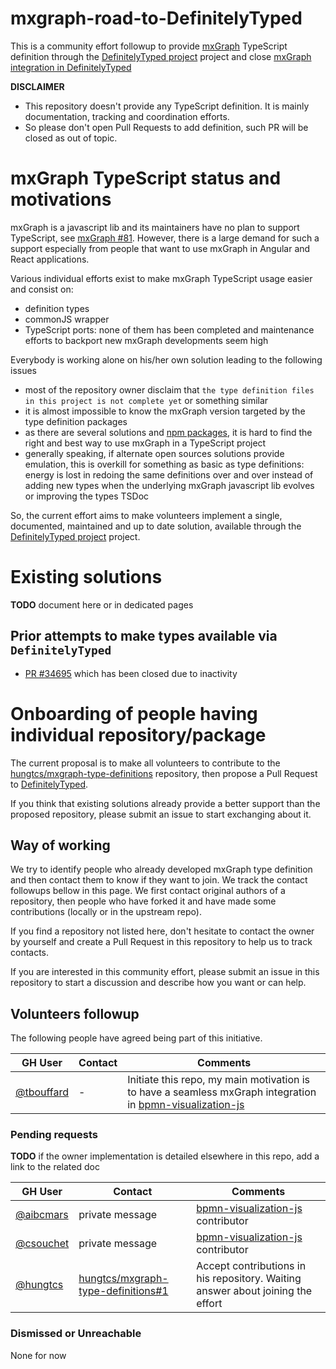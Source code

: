 # mxgraph-road-to-DefinitelyTyped

This is a community effort followup to provide [mxGraph](https://jgraph.github.io/mxgraph/) TypeScript definition through
the [DefinitelyTyped project](https://definitelytyped.org/) project and close [mxGraph integration in DefinitelyTyped](https://github.com/DefinitelyTyped/DefinitelyTyped/issues/5317)

**DISCLAIMER**
- This repository doesn't provide any TypeScript definition. It is mainly documentation, tracking
and coordination efforts.
- So please don't open Pull Requests to add definition, such PR will be closed as out of topic.


# mxGraph TypeScript status and motivations

mxGraph is a javascript lib and its maintainers have no plan to support TypeScript, see
[mxGraph #81](https://github.com/jgraph/mxgraph/issues/81). However, there is a large demand for such a support
especially from people that want to use mxGraph in Angular and React applications. 

Various individual efforts exist to make mxGraph TypeScript usage easier and consist on:
- definition types
- commonJS wrapper
- TypeScript ports: none of them has been completed and maintenance efforts to backport new mxGraph developments seem
high
 
Everybody is working alone on his/her own solution leading to the following issues
- most of the repository owner disclaim that `the type definition files in this project is not complete yet` or
something similar
- it is almost impossible to know the mxGraph version targeted by the type definition packages
- as there are several solutions and [npm packages](https://www.npmjs.com/search?q=mxgraph%20typescript), it is hard to
find the right and best way to use mxGraph in a TypeScript project
- generally speaking, if alternate open sources solutions provide emulation, this is overkill for something as basic as
type definitions: energy is lost in redoing the same definitions over and over instead of adding new types when the
underlying mxGraph javascript lib evolves or improving the types TSDoc

So, the current effort aims to make volunteers implement a single, documented, maintained and up to date solution, available
through the [DefinitelyTyped project](https://definitelytyped.org/) project.


<!--
mxGraph issues about typescript:
- https://github.com/jgraph/mxgraph/issues?q=is%3Aissue+typescript
- https://github.com/jgraph/mxgraph2/issues?q=is%3Aissue+typescript
- https://stackoverflow.com/search?q=mxgraph+typescript

mxGraph usage in Angular application, for instance: https://github.com/jgraph/mxgraph/issues/88#issuecomment-389041312

TODO search for angular and react
-->


# Existing solutions

**TODO** document here or in dedicated pages

## Prior attempts to make types available via `DefinitelyTyped`

- [PR #34695](https://github.com/DefinitelyTyped/DefinitelyTyped/pull/34695) which has been closed due to inactivity


# Onboarding of people having individual repository/package

The current proposal is to make all volunteers to contribute to the [hungtcs/mxgraph-type-definitions](https://github.com/hungtcs/mxgraph-type-definitions)
repository, then propose a Pull Request to [DefinitelyTyped](https://github.com/DefinitelyTyped/DefinitelyTyped).

If you think that existing solutions already provide a better support than the proposed repository, please submit an
issue to start exchanging about it.

## Way of working

We try to identify people who already developed mxGraph type definition and then contact them to know if they want
to join. We track the contact followups bellow in this page.
We first contact original authors of a repository, then people who have forked it and have made some contributions
(locally or in the upstream repo).

If you find a repository not listed here, don't hesitate to contact the owner by yourself and create a Pull Request in
this repository to help us to track contacts.

If you are interested in this community effort, please submit an issue in this repository to start a discussion and
describe how you want or can help.


## Volunteers followup 

The following people have agreed being part of this initiative.

| GH User | Contact | Comments |
| ------- | ------- | -------- |
| [@tbouffard](https://github.com/tbouffard) | - | Initiate this repo, my main motivation is to have a seamless mxGraph integration in [bpmn-visualization-js](https://github.com/bonitasoft-labs/bpmn-visu-js) |


### Pending requests

**TODO** if the owner implementation is detailed elsewhere in this repo, add a link to the related doc
 
| GH User | Contact | Comments |
| ------- | ------- | -------- |
| [@aibcmars](https://github.com/aibcmars) | private message | [bpmn-visualization-js](https://github.com/bonitasoft-labs/bpmn-visu-js) contributor|
| [@csouchet](https://github.com/csouchet) | private message | [bpmn-visualization-js](https://github.com/bonitasoft-labs/bpmn-visu-js) contributor|
| [@hungtcs](https://github.com/hungtcs) | [hungtcs/mxgraph-type-definitions#1](https://github.com/hungtcs/mxgraph-type-definitions/issues/1) | Accept contributions in his repository. Waiting answer about joining the effort |



### Dismissed or Unreachable

None for now


